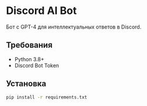 # Discord AI Bot

Бот с GPT-4 для интеллектуальных ответов в Discord.

## Требования
- Python 3.8+
- Discord Bot Token

## Установка
```bash
pip install -r requirements.txt
